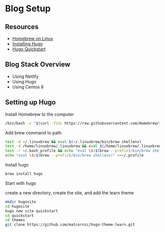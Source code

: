 # Blog Setup #

## Resources ##

- [Homebrew on Linux](https://docs.brew.sh/Homebrew-on-Linux)
- [Installing Hugo](https://gohugo.io/getting-started/quick-start/)
- [Hugo Quickstart](https://gohugo.io/getting-started/quick-start/)
  
## Blog Stack Overview ##

- Using Netlify
- Using Hugo
- Using Centos 8
  
## Setting up Hugo ##

Install Homebrew to the computer

```bash
/bin/bash -c "$(curl -fsSL https://raw.githubusercontent.com/Homebrew/install/HEAD/install.sh)"
```

Add brew command to path

```bash
test -d ~/.linuxbrew && eval $(~/.linuxbrew/bin/brew shellenv)
test -d /home/linuxbrew/.linuxbrew && eval $(/home/linuxbrew/.linuxbrew/bin/brew shellenv)
test -r ~/.bash_profile && echo "eval \$($(brew --prefix)/bin/brew shellenv)" >>~/.bash_profile
echo "eval \$($(brew --prefix)/bin/brew shellenv)" >>~/.profile
```

Install hugo

```bash
brew install hugo
```

Start with hugo

create a new directory, create the site, and add the learn theme

```bash
mkdir hugosite
cd hugosite
hugo new site quickstart
cd quickstart
cd themes
git clone https://github.com/matcornic/hugo-theme-learn.git
```



